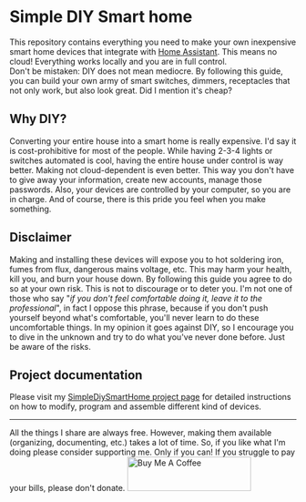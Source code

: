 # Simple DIY Smart home
This repository contains everything you need to make your own inexpensive smart home devices that integrate with [Home Assistant](https://www.home-assistant.io/). This means no cloud! Everything works locally and you are in full control.<br>
Don't be mistaken: DIY does not mean mediocre. By following this guide, you can build your own army of smart switches, dimmers, receptacles that not only work, but also look great. Did I mention it's cheap?

## Why DIY?
Converting your entire house into a smart home is really expensive. I'd say it is cost-prohibitive for most of the people. While having 2-3-4 lights or switches automated is cool, having the entire house under control is way better. Making not cloud-dependent is even better. This way you don't have to give away your information, create new accounts, manage those passwords. Also, your devices are controlled by your computer, so you are in charge. And of course, there is this pride you feel when you make something.

## Disclaimer
Making and installing these devices will expose you to hot soldering iron, fumes from flux, dangerous mains voltage, etc. This may harm your health, kill you, and burn your house down. By following this guide you agree to do so at your own risk.
This is not to discourage or to deter you. I'm not one of those who say "*if you don't feel comfortable doing it, leave it to the professional*", in fact I oppose this phrase, because if you don't push yourself beyond what's comfortable, you'll never learn to do these uncomfortable things. In my opinion it goes against DIY, so I encourage you to dive in the unknown and try to do what you've never done before. Just be aware of the risks.

## Project documentation
Please visit my [SimpleDiySmartHome project page](https://scramblerusa.github.io/sdsh/) for detailed instructions on how to modify, program and assemble different kind of devices.

---
All the things I share are always free.
However, making them available (organizing, documenting, etc.) takes a lot of time. So, if you like what I'm doing please consider supporting me. Only if you can! If you struggle to pay your bills, please don't donate.
<a href="https://www.buymeacoffee.com/ScramblerUSA" target="_blank"><img src="https://cdn.buymeacoffee.com/buttons/v2/default-yellow.png" alt="Buy Me A Coffee" style="height: 60px !important;width: 217px !important;" /></a>
